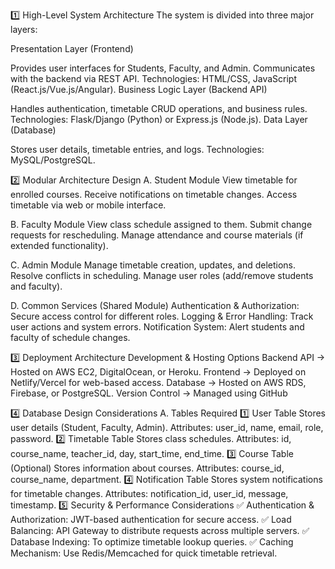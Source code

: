 1️⃣ High-Level System Architecture
The system is divided into three major layers:

Presentation Layer (Frontend)

Provides user interfaces for Students, Faculty, and Admin.
Communicates with the backend via REST API.
Technologies: HTML/CSS, JavaScript (React.js/Vue.js/Angular).
Business Logic Layer (Backend API)

Handles authentication, timetable CRUD operations, and business rules.
Technologies: Flask/Django (Python) or Express.js (Node.js).
Data Layer (Database)

Stores user details, timetable entries, and logs.
Technologies: MySQL/PostgreSQL.

2️⃣ Modular Architecture Design
A. Student Module
View timetable for enrolled courses.
Receive notifications on timetable changes.
Access timetable via web or mobile interface.

B. Faculty Module
View class schedule assigned to them.
Submit change requests for rescheduling.
Manage attendance and course materials (if extended functionality).

C. Admin Module
Manage timetable creation, updates, and deletions.
Resolve conflicts in scheduling.
Manage user roles (add/remove students and faculty).

D. Common Services (Shared Module)
Authentication & Authorization: Secure access control for different roles.
Logging & Error Handling: Track user actions and system errors.
Notification System: Alert students and faculty of schedule changes.

3️⃣ Deployment Architecture
Development & Hosting Options
Backend API → Hosted on AWS EC2, DigitalOcean, or Heroku.
Frontend → Deployed on Netlify/Vercel for web-based access.
Database → Hosted on AWS RDS, Firebase, or PostgreSQL.
Version Control → Managed using GitHub

4️⃣ Database Design Considerations
A. Tables Required
1️⃣ User Table
Stores user details (Student, Faculty, Admin).
Attributes: user_id, name, email, role, password.
2️⃣ Timetable Table
Stores class schedules.
Attributes: id, course_name, teacher_id, day, start_time, end_time.
3️⃣ Course Table (Optional)
Stores information about courses.
Attributes: course_id, course_name, department.
4️⃣ Notification Table
Stores system notifications for timetable changes.
Attributes: notification_id, user_id, message, timestamp.
5️⃣ Security & Performance Considerations
✅ Authentication & Authorization: JWT-based authentication for secure access.
✅ Load Balancing: API Gateway to distribute requests across multiple servers.
✅ Database Indexing: To optimize timetable lookup queries.
✅ Caching Mechanism: Use Redis/Memcached for quick timetable retrieval.

